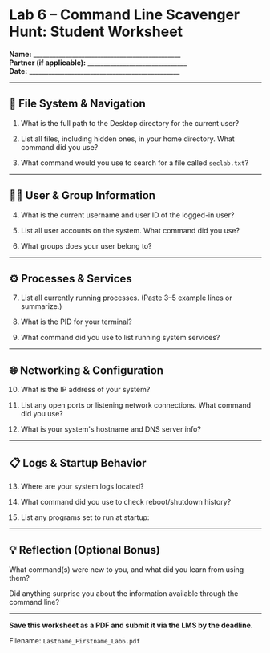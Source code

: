 # Lab 6 – Command Line Scavenger Hunt: Student Worksheet

**Name:** ______________________________________________  
**Partner (if applicable):** _______________________________  
**Date:** _______________________________________________

---

## 📁 File System & Navigation

1. What is the full path to the Desktop directory for the current user?
>

2. List all files, including hidden ones, in your home directory. What command did you use?
>

3. What command would you use to search for a file called `seclab.txt`?
>

---

## 👷‍♂️ User & Group Information

4. What is the current username and user ID of the logged-in user?
>

5. List all user accounts on the system. What command did you use?
>

6. What groups does your user belong to?
>

---

## ⚙️ Processes & Services

7. List all currently running processes. (Paste 3–5 example lines or summarize.)
>

8. What is the PID for your terminal?
>

9. What command did you use to list running system services?
>

---

## 🌐 Networking & Configuration

10. What is the IP address of your system?
>

11. List any open ports or listening network connections. What command did you use?
>

12. What is your system's hostname and DNS server info?
>

---

## 📋 Logs & Startup Behavior

13. Where are your system logs located?
>

14. What command did you use to check reboot/shutdown history?
>

15. List any programs set to run at startup:
>

---

## 💡 Reflection (Optional Bonus)

What command(s) were new to you, and what did you learn from using them?
>

Did anything surprise you about the information available through the command line?
>

---

**Save this worksheet as a PDF and submit it via the LMS by the deadline.**

Filename: `Lastname_Firstname_Lab6.pdf`

